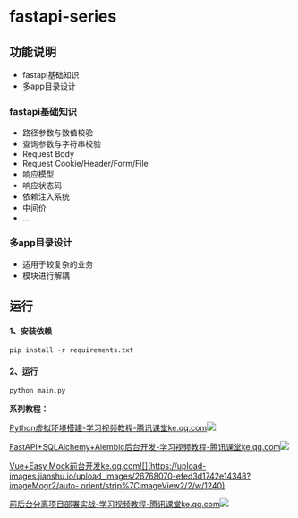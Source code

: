 # fastapi-series

## 功能说明
- fastapi基础知识
- 多app目录设计

### fastapi基础知识
- 路径参数与数值校验
- 查询参数与字符串校验
- Request Body
- Request Cookie/Header/Form/File
- 响应模型
- 响应状态码
- 依赖注入系统
- 中间价
- ...

### 多app目录设计
- 适用于较复杂的业务
- 模块进行解耦

## 运行
#### 1、安装依赖
```shell
pip install -r requirements.txt
```
#### 2、运行
```python
python main.py
```

**系列教程：**

[Python虚拟环境搭建-学习视频教程-腾讯课堂ke.qq.com![](https://upload-images.jianshu.io/upload_images/26768070-a12c979c9ca46549?imageMogr2/auto-orient/strip%7CimageView2/2/w/1240)](https://link.zhihu.com/?target=https%3A//ke.qq.com/course/3615906%3Ftuin%3D24638831)   

[FastAPI+SQLAlchemy+Alembic后台开发-学习视频教程-腾讯课堂ke.qq.com![](https://upload-images.jianshu.io/upload_images/26768070-d8d4312697c2dcab?imageMogr2/auto-orient/strip%7CimageView2/2/w/1240)](https://link.zhihu.com/?target=https%3A//ke.qq.com/course/3615855%3Ftuin%3D24638831)  

[Vue+Easy Mock前台开发ke.qq.com![](https://upload-images.jianshu.io/upload_images/26768070-efed3d1742e14348?imageMogr2/auto-
orient/strip%7CimageView2/2/w/1240)](https://link.zhihu.com/?target=https%3A//ke.qq.com/course/3616355%3Ftuin%3D24638831)  

[前后台分离项目部署实战-学习视频教程-腾讯课堂ke.qq.com![](https://upload-images.jianshu.io/upload_images/26768070-6b74d152ef385a1e?imageMogr2/auto-orient/strip%7CimageView2/2/w/1240)](https://link.zhihu.com/?target=https%3A//ke.qq.com/course/3617910%3Ftuin%3D24638831)




